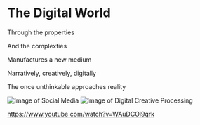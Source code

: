 # The Digital World 



Through the properties 

And the complexties 

Manufactures a new medium 

Narratively, creatively, digitally 

The once unthinkable approaches reality 

![Image of Social Media](https://lh3.googleusercontent.com/proxy/teTyX7N4r6B8dFM84ZrE0zCTn5uoQzgR0TwF06Z6qqbOe-GSi324IDc98ykFQkZo36qhzv1Uk5-FkJhQGb-LoNxfoddWEfT7kYu-w_YHocfenlulcnjxqBsgCbBgbnEaUKGVLDeD2tP75WbmtT_1qTdu8M50xuzWSzVh99VkkzEUlO10tf6ubqEY)
![Image of Digital Creative Processing](https://lh3.googleusercontent.com/proxy/otLhiA-3oPDH0qCj7vGsmvCn7YsQDjApFwaOcvH-itSbMeC0P-5J6A_QvvohnB8SjDMCX1R3_MjUOcNjrfRRupsjXbF7_WSnSlxvQpaWoROkJoYl18UsUNRFoNVq4NbCPG9NSrzOBmc7I-E9FSM)

https://www.youtube.com/watch?v=WAuDCOl9qrk
